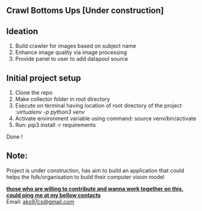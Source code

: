 ## Crawl Bottoms  Ups [Under construction]
<u></u>

## Ideation

1. Build crawler for images based on subject name 
2. Enhance image quality via image processing 
3. Provide panel to user to add datapool source 

## Initial project setup

<ol>
    <li>Clone the repo</li>
    <li>Make collector folder in root directory</li>
    <li>Execute on terminal having location of root directory of the project :<i>virtualenv -p python3 venv </i></li>
    <li>Activate environment variable using command: source venv/bin/activate </li>
    <li>Run: pip3 install -r requirements </li>
</ol>

Done !


## Note:
Project is under construction, has aim to build an application
that could helps the folk/organisation to build their computer vision
model

<u><b>those who are willing to contribute and wanna work together on this, could ping me at my bellow contacts
</b>
</u>
<br/>
Email: aks97cs@gmail.com <br>
